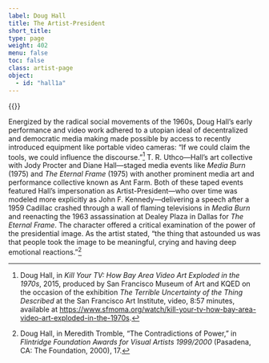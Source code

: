```yaml
---
label: Doug Hall
title: The Artist-President
short_title:
type: page
weight: 402
menu: false
toc: false
class: artist-page
object:
  - id: "hall1a"
---
```

{{<q-figure id="hall1a">}}

Energized by the radical social movements of the 1960s, Doug Hall’s early performance and video work adhered to a utopian ideal of decentralized and democratic media making made possible by access to recently introduced equipment like portable video cameras: “If we could claim the tools, we could influence the discourse.”[^1] T. R. Uthco—Hall’s art collective with Jody Procter and Diane Hall—staged media events like *Media Burn* (1975) and *The Eternal Frame* (1975) with another prominent media art and performance collective known as Ant Farm. Both of these taped events featured Hall’s impersonation as Artist-President—who over time was modeled more explicitly as John F. Kennedy—delivering a speech after a 1959 Cadillac crashed through a wall of flaming televisions in *Media Burn* and reenacting the 1963 assassination at Dealey Plaza in Dallas for *The Eternal Frame*. The character offered a critical examination of the power of the presidential image. As the artist stated, “the thing that astounded us was that people took the image to be meaningful, crying and having deep emotional reactions.”[^2]

[^1]: Doug Hall, in *Kill Your TV: How Bay Area Video Art Exploded in the 1970s*, 2015, produced by San Francisco Museum of Art and KQED on the occasion of the exhibition *The Terrible Uncertainty of the Thing Described* at the San Francisco Art Institute, video, 8:57 minutes, available at https://www.sfmoma.org/watch/kill-your-tv-how-bay-area-video-art-exploded-in-the-1970s.

[^2]: Doug Hall, in Meredith Tromble, “The Contradictions of Power,” in *Flintridge Foundation Awards for Visual Artists 1999/2000* (Pasadena, CA: The Foundation, 2000), 17.
